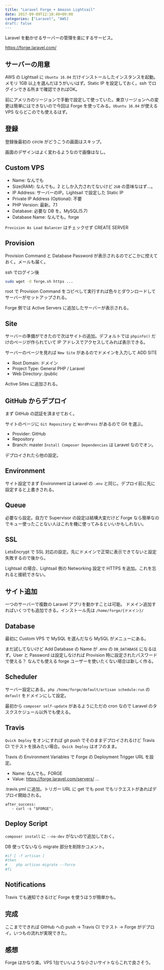 ```yaml
---
title: "Laravel Forge + Amazon Lightsail"
date: 2017-09-09T12:18:49+09:00
categories: ["Laravel", "AWS]
draft: false
---
```


Laravel を動かせるサーバーの管理を楽にするサービス。
<!--more-->
https://forge.laravel.com/

## サーバーの用意

AWS の Lightsail に `Ubuntu 16.04` だけインストールしたインスタンスを起動。メモリ 1GB 以上を選んだほうがいいはず。Static IP を設定しておく。ssh でログインできる所まで確認できればOK。

前にアメリカのリージョンで手動で設定して使っていた。東京リージョンへの変更は簡単にはできないので今回は Forge を使ってみる。`Ubuntu 16.04` が使える VPS ならどこのでも使えるはず。

## 登録
登録後最初の circle がどうこうの画面はスキップ。

画面のデザインはよく変わるようなので画像はなし。

## Custom VPS
- Name: なんでも
- Size(RAM): なんでも。2 としか入力されてないけど `2GB` の意味なはず…。
- IP Address: サーバーのIP。Lightsail で設定した Static IP
- Private IP Address (Optional): 不要
- PHP Version: 最新。7.1
- Database: 必要な DB を。MySQL(5.7)
- Database Name: なんでも。forge

`Provision As Load Balancer` はチェックせず CREATE SERVER

## Provision
Provision Command と Database Password が表示されるのでどこかに控えておく。メールも届く。

ssh でログイン後
```bash
sudo wget -O forge.sh https ...
```

root で Provision Command をコピペして実行すれば色々とダウンロードしてサーバーがセットアップされる。

Forge 側では Active Servers に追加したサーバーが表示される。

## Site
サーバーの準備ができたので次はサイトの追加。デフォルトでは `phpinfo()` だけのページが作られていて IP アドレスでアクセスしてみれば表示できる。

サーバーのページを見れば `New Site` があるのでドメインを入力して ADD SITE
- Root Domain: ドメイン
- Project Type: General PHP / Laravel
- Web Directory: /public

Active Sites に追加される。


## GitHub からデプロイ
まず GitHub の認証を済ませておく。

サイトのページに `Git Repository` と `WordPress` があるので Git を選ぶ。
- Provider: GitHub
- Repository
- Branch: master
`Install Composer Dependencies` は Laravel なのでオン。

デプロイされたら他の設定。

## Environment
サイト設定でまず Environment は Laravel の `.env` と同じ。デプロイ前に先に設定すると上書きされる。

## Queue
必要なら設定。自力で Supervisor の設定は結構大変だけど Forge なら簡単なのでキュー使ったことない人はこれを機に使ってみるといいかもしれない。

## SSL
LetsEncrypt で SSL 対応の設定。先にドメインで正常に表示できてないと設定失敗するので後から。

Lightsail の場合、Lightsail 側の Networking 設定で HTTPS を追加。これを忘れると接続できない。

## サイト追加
一つのサーバーで複数の Laravel アプリを動かすことは可能。
ドメイン追加すればいくつでも追加できる。インストール先は `/home/forge/{ドメイン}/` 

## Database
最初に Custom VPS で MySQL を選んだなら MySQL がメニューにある。

まだ試してないけど Add Database の Name が .env の `DB_DATABASE` になるはず。User と Password は設定しなければ Provision 時に設定されたパスワードで使える？ なんでも使える forge ユーザーを使いたくない場合は新しく作る。

## Scheduler
サーバー設定にある。`php /home/forge/default/artisan schedule:run` の `default` をドメインにして設定。

最初から `composer self-update` があるようにただの cron なので Laravel のタスクスケジュール以外でも使える。

## Travis
`Quick Deploy` をオンにすれば git push でそのままデプロイされるけど Travis CI でテストを挟みたい場合。`Quick Deploy` はオフのまま。

Travis の Environment Variables で Forge の Deployment Trigger URL を設定。
- Name: なんでも。FORGE
- Value: https://forge.laravel.com/servers/ ...

.travis.yml に追加。トリガー URL に get でも post でもリクエストがあればデプロイ開始される。

```
after_success:
   - curl -s "$FORGE";

```

## Deploy Script
`composer install` に `--no-dev` がないので追加しておく。

DB 使ってないなら migrate 部分を削除かコメント。
```bash
#if [ -f artisan ]
#then
#    php artisan migrate --force
#fi
```

## Notifications
Travis でも通知できるけど Forge を使うほうが簡単かも。

## 完成
ここまでできれば GitHub への push → Travis CI でテスト → Forge がデプロイ。いつもの流れが実現できた。

## 感想
Forge はかなり楽。VPS 1台でいいような小さいサイトならこれで良さそう。
